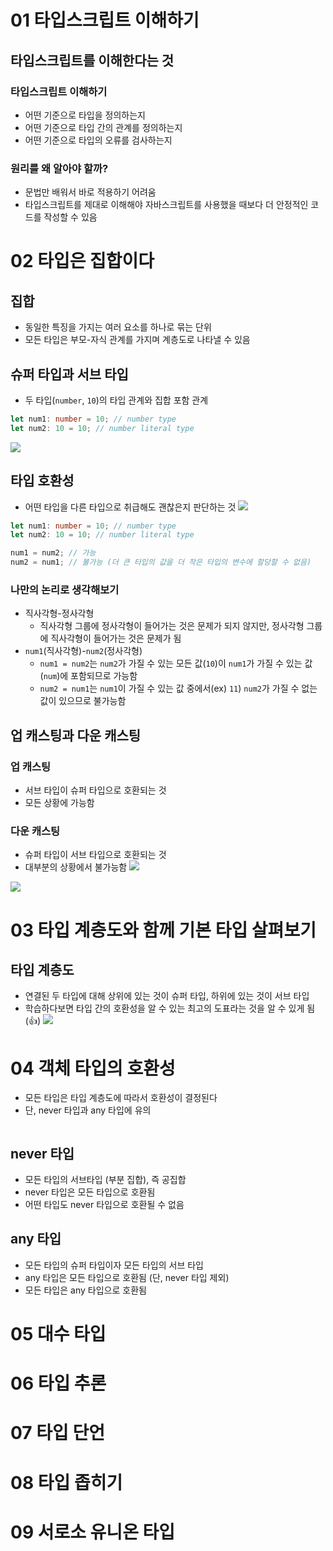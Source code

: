 # 01 타입스크립트 이해하기
## 타입스크립트를 이해한다는 것
### 타입스크립트 이해하기
- 어떤 기준으로 타입을 정의하는지
- 어떤 기준으로 타입 간의 관계를 정의하는지
- 어떤 기준으로 타입의 오류를 검사하는지
### 원리를 왜 알아야 할까?
- 문법만 배워서 바로 적용하기 어려움
- 타입스크립트를 제대로 이해해야 자바스크립트를 사용했을 때보다 더 안정적인 코드를 작성할 수 있음


# 02 타입은 집합이다
## 집합
- 동일한 특징을 가지는 여러 요소를 하나로 묶는 단위
- 모든 타입은 부모-자식 관계를 가지며 계층도로 나타낼 수 있음

## 슈퍼 타입과 서브 타입
- 두 타입(`number`, `10`)의 타입 관계와 집합 포함 관계
```ts
let num1: number = 10; // number type
let num2: 10 = 10; // number literal type
```
![](https://i.imgur.com/pl9C4oT.png)

## 타입 호환성
- 어떤 타입을 다른 타입으로 취급해도 괜찮은지 판단하는 것
![](https://i.imgur.com/12KLZya.png)
```ts
let num1: number = 10; // number type
let num2: 10 = 10; // number literal type

num1 = num2; // 가능
num2 = num1; // 불가능 (더 큰 타입의 값을 더 작은 타입의 변수에 할당할 수 없음)
```
### 나만의 논리로 생각해보기
- 직사각형-정사각형
	- 직사각형 그룹에 정사각형이 들어가는 것은 문제가 되지 않지만, 정사각형 그룹에 직사각형이 들어가는 것은 문제가 됨
- `num1`(직사각형)-`num2`(정사각형)
	- `num1 = num2`는 `num2`가 가질 수 있는 모든 값(`10`)이 `num1`가 가질 수 있는 값(`num`)에 포함되므로 가능함
	- `num2 = num1`는 `num1`이 가질 수 있는 값 중에서(ex) `11`) `num2`가 가질 수 없는 값이 있으므로 불가능함

## 업 캐스팅과 다운 캐스팅
### 업 캐스팅
- 서브 타입이 슈퍼 타입으로 호환되는 것
- 모든 상황에 가능함
### 다운 캐스팅
- 슈퍼 타입이 서브 타입으로 호환되는 것
- 대부분의 상황에서 불가능함
![](https://i.imgur.com/gwMPqxc.png)

![](https://i.imgur.com/Gky6tDM.png)


# 03 타입 계층도와 함께 기본 타입 살펴보기
## 타입 계층도
- 연결된 두 타입에 대해 상위에 있는 것이 슈퍼 타입, 하위에 있는 것이 서브 타입
- 학습하다보면 타입 간의 호환성을 알 수 있는 최고의 도표라는 것을 알 수 있게 됨(👍)
![](https://i.imgur.com/ImxlAk0.png)


# 04 객체 타입의 호환성
- 모든 타입은 타입 계층도에 따라서 호환성이 결정된다
- 단, never 타입과 any 타입에 유의
```ts

```
## never 타입
- 모든 타입의 서브타입 (부분 집합), 즉 공집합
- never 타입은 모든 타입으로 호환됨
- 어떤 타입도 never 타입으로 호환될 수 없음

## any 타입
- 모든 타입의 슈퍼 타입이자 모든 타입의 서브 타입
- any 타입은 모든 타입으로 호환됨 (단, never 타입 제외)
- 모든 타입은 any 타입으로 호환됨


# 05 대수 타입



# 06 타입 추론



# 07 타입 단언



# 08 타입 좁히기



# 09 서로소 유니온 타입